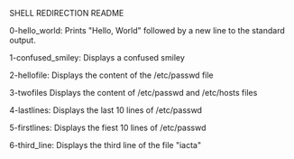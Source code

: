 SHELL REDIRECTION README

0-hello_world:
Prints "Hello, World" followed by a new line to the standard output.

1-confused_smiley:
Displays a confused smiley

2-hellofile:
Displays the content of the /etc/passwd file

3-twofiles
Displays the content of /etc/passwd and /etc/hosts files

4-lastlines:
Displays the last 10 lines of /etc/passwd

5-firstlines:
Displays the fiest 10 lines of /etc/passwd

6-third_line:
Displays the third line of the file "iacta"
